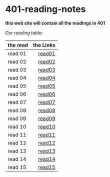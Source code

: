 # 401-reading-notes



**this web site will contain all the readings in 401**


*Our reading table*:


|__the read__  | __the Links__|
| ------------ | ------------:|
|   read 01    | [read01](https://github.com/Ammarhr/401-reading-notes/blob/master/class-01.md)   |
|   read 02    | [read02](https://github.com/Ammarhr/401-reading-notes/blob/master/class-02.md)   |
|   read 03    | [read03](https://github.com/Ammarhr/401-reading-notes/blob/master/class-03.md)   |
|   read 04    | [read04](https://github.com/Ammarhr/401-reading-notes/blob/master/class-04.md)   |
|   read 05    | [read05]()   |
|   read 06    | [read06]()   | 
|   read 07    | [read07]()   |
|   read 08    | [read08]()   |
|   read 09    | [read09]()   |
|   read 10    | [read10]()   |
|   read 11    | [read11]()   |
|   read 12    | [read12]()   |
|   read 13    | [read13]()   |
|   read 14    | [read14]()   |
|   read 15    | [read15]()   |
